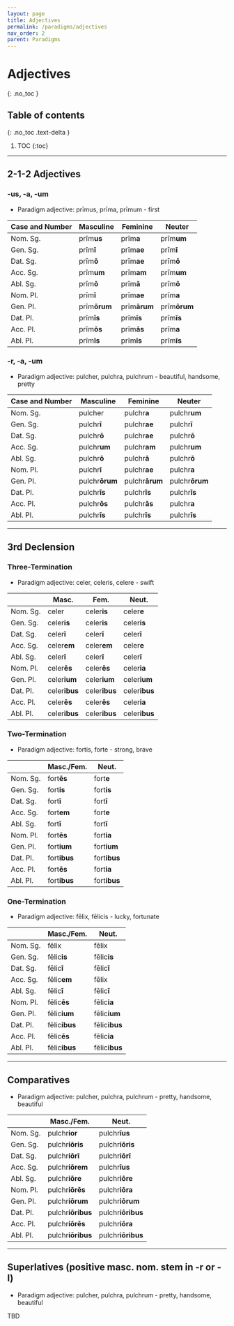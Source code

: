 ```yaml
---
layout: page
title: Adjectives
permalink: /paradigms/adjectives
nav_order: 2
parent: Paradigms
---
```


# Adjectives
{: .no_toc }

## Table of contents
{: .no_toc .text-delta }

1. TOC
{:toc}

***

## 2-1-2 Adjectives

### -us, -a, -um
* Paradigm adjective: prīmus, prīma, prīmum - first

| Case and Number | Masculine | Feminine | Neuter |
| --- | --- | --- | --- |
| Nom. Sg. | prīm**us** | prīm**a** | prīm**um** |
| Gen. Sg. | prīm**ī** | prīm**ae** | prīm**ī** |
| Dat. Sg. | prīm**ō** | prīm**ae** | prīm**ō** |
| Acc. Sg. | prīm**um** | prīm**am** | prīm**um** |
| Abl. Sg. | prīm**ō** | prīm**ā** | prīm**ō** |
| Nom. Pl. | prīm**ī** | prīm**ae** | prīm**a** |
| Gen. Pl. | prīm**ōrum** | prīm**ārum** | prīm**ōrum** |
| Dat. Pl. | prīm**īs** | prīm**īs** | prīm**īs** |
| Acc. Pl. | prīm**ōs** | prīm**ās** | prīm**a** |
| Abl. Pl. | prīm**īs** | prīm**īs** | prīm**īs** |

### -r, -a, -um
* Paradigm adjective: pulcher, pulchra, pulchrum - beautiful, handsome, pretty

| Case and Number | Masculine | Feminine | Neuter |
| --- | --- | --- | --- |
| Nom. Sg. | pulcher | pulchr**a** | pulchr**um** |
| Gen. Sg. | pulchr**ī** | pulchr**ae** | pulchr**ī** |
| Dat. Sg. | pulchr**ō** | pulchr**ae** | pulchr**ō** |
| Acc. Sg. | pulchr**um** | pulchr**am** | pulchr**um** |
| Abl. Sg. | pulchr**ō** | pulchr**ā** | pulchr**ō** |
| Nom. Pl. | pulchr**ī** | pulchr**ae** | pulchr**a** |
| Gen. Pl. | pulchr**ōrum** | pulchr**ārum** | pulchr**ōrum** |
| Dat. Pl. | pulchr**īs** | pulchr**īs** | pulchr**īs** |
| Acc. Pl. | pulchr**ōs** | pulchr**ās** | pulchr**a** |
| Abl. Pl. | pulchr**īs** | pulchr**īs** | pulchr**īs** |

***

## 3rd Declension

### Three-Termination
* Paradigm adjective: celer, celeris, celere - swift

| | Masc. | Fem. | Neut. |
| ----- | ----- | ----- | ----- |
| Nom. Sg. | celer | celer**is** | celer**e** |
| Gen. Sg. | celer**is** | celer**is** | celer**is** |
| Dat. Sg. | celer**ī** | celer**ī** | celer**ī** |
| Acc. Sg. | celer**em** | celer**em** | celer**e** |
| Abl. Sg. | celer**ī** | celer**ī** | celer**ī** |
| Nom. Pl. | celer**ēs** | celer**ēs** | celer**ia** |
| Gen. Pl. | celer**ium** | celer**ium** | celer**ium** |
| Dat. Pl. | celer**ibus** | celer**ibus** | celer**ibus** |
| Acc. Pl. | celer**ēs** | celer**ēs** | celer**ia** |
| Abl. Pl. | celer**ibus** | celer**ibus** | celer**ibus** |

### Two-Termination
* Paradigm adjective: fortis, forte - strong, brave

| | Masc./Fem. | Neut. |
| ----- | ----- | ----- |
| Nom. Sg. | fort**ēs** | fort**e** |
| Gen. Sg. | fort**is** | fort**is** |
| Dat. Sg. | fort**ī** | fort**ī** |
| Acc. Sg. | fort**em** | fort**e** |
| Abl. Sg. | fort**ī** | fort**ī** |
| Nom. Pl. | fort**ēs** | fort**ia** |
| Gen. Pl. | fort**ium** | fort**ium** |
| Dat. Pl. | fort**ibus** | fort**ibus** |
| Acc. Pl. | fort**ēs** | fort**ia** |
| Abl. Pl. | fort**ibus** | fort**ibus** |

### One-Termination
* Paradigm adjective: fēlix, fēlicis - lucky, fortunate

| | Masc./Fem. | Neut. |
| ----- | ----- | ----- |
| Nom. Sg. | fēlix | fēlix |
| Gen. Sg. | fēlic**is** | fēlic**is** |
| Dat. Sg. | fēlic**ī** | fēlic**ī** |
| Acc. Sg. | fēlic**em** | fēlix |
| Abl. Sg. | fēlic**ī** | fēlic**ī** |
| Nom. Pl. | fēlic**ēs** | fēlic**ia** |
| Gen. Pl. | fēlic**ium** | fēlic**ium** |
| Dat. Pl. | fēlic**ibus** | fēlic**ibus** |
| Acc. Pl. | fēlic**ēs** | fēlic**ia** |
| Abl. Pl. | fēlic**ibus** | fēlic**ibus** |

***

## Comparatives
* Paradigm adjective: pulcher, pulchra, pulchrum - pretty, handsome, beautiful

| | Masc./Fem. | Neut. |
| ----- | ----- | ----- |
| Nom. Sg. | pulchr**ior** | pulchr**īus** |
| Gen. Sg. | pulchr**iōris** | pulchr**iōris** |
| Dat. Sg. | pulchr**iōrī** | pulchr**iōrī** |
| Acc. Sg. | pulchr**iōrem** | pulchr**īus** |
| Abl. Sg. | pulchr**iōre** | pulchr**iōre** |
| Nom. Pl. | pulchr**iōrēs** | pulchr**iōra** |
| Gen. Pl. | pulchr**iōrum** | pulchr**iōrum** |
| Dat. Pl. | pulchr**iōribus** | pulchr**iōribus** |
| Acc. Pl. | pulchr**iōrēs** | pulchr**iōra** |
| Abl. Pl. | pulchr**iōribus** | pulchr**iōribus** |

***

## Superlatives (positive masc. nom. stem in -r or -l)
* Paradigm adjective: pulcher, pulchra, pulchrum - pretty, handsome, beautiful

TBD